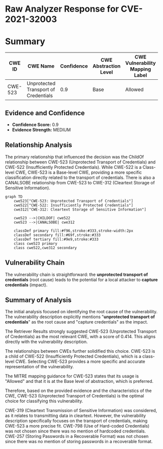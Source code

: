# Raw Analyzer Response for CVE-2021-32003

# Summary
| CWE ID | CWE Name | Confidence | CWE Abstraction Level | CWE Vulnerability Mapping Label | CWE-Vulnerability Mapping Notes |
|---|---|---|---|---|---|
| CWE-523 | Unprotected Transport of Credentials | 0.9 | Base | Allowed | Primary CWE |

## Evidence and Confidence

*   **Confidence Score:** 0.9
*   **Evidence Strength:** MEDIUM

## Relationship Analysis
The primary relationship that influenced the decision was the ChildOf relationship between CWE-523 (Unprotected Transport of Credentials) and CWE-522 (Insufficiently Protected Credentials). While CWE-522 is a Class-level CWE, CWE-523 is a Base-level CWE, providing a more specific classification directly related to the transport of credentials. There is also a CANALSOBE relationship from CWE-523 to CWE-312 (Cleartext Storage of Sensitive Information).

```mermaid
graph TD
    cwe523["CWE-523: Unprotected Transport of Credentials"]
    cwe522["CWE-522: Insufficiently Protected Credentials"]
    cwe312["CWE-312: Cleartext Storage of Sensitive Information"]
    
    cwe523 -->|CHILDOF| cwe522
    cwe523 -->|CANALSOBE| cwe312
    
    classDef primary fill:#f96,stroke:#333,stroke-width:2px
    classDef secondary fill:#69f,stroke:#333
    classDef tertiary fill:#9e9,stroke:#333
    class cwe523 primary
    class cwe522,cwe312 secondary
```

## Vulnerability Chain
The vulnerability chain is straightforward: the **unprotected transport of credentials** (root cause) leads to the potential for a local attacker to **capture credentials** (impact).

## Summary of Analysis
The initial analysis focused on identifying the root cause of the vulnerability. The vulnerability description explicitly mentions "**unprotected transport of credentials**" as the root cause and "capture credentials" as the impact.

The Retriever Results strongly suggested CWE-523 (Unprotected Transport of Credentials) as the most relevant CWE, with a score of 0.414. This aligns directly with the vulnerability description.

The relationships between CWEs further solidified this choice. CWE-523 is a child of CWE-522 (Insufficiently Protected Credentials), which is a class-level CWE. Selecting CWE-523 provides a more specific and accurate representation of the vulnerability.

The MITRE mapping guidance for CWE-523 states that its usage is "Allowed" and that it is at the Base level of abstraction, which is preferred.

Therefore, based on the provided evidence and the characteristics of the CWE, CWE-523 (Unprotected Transport of Credentials) is the optimal choice for classifying this vulnerability.

CWE-319 (Cleartext Transmission of Sensitive Information) was considered, as it relates to transmitting data in cleartext. However, the vulnerability description specifically focuses on the transport of credentials, making CWE-523 a more precise fit.
CWE-798 (Use of Hard-coded Credentials) was not chosen since there was no mention of hardcoded credentials.
CWE-257 (Storing Passwords in a Recoverable Format) was not chosen since there was no mention of storing passwords in a recoverable format.